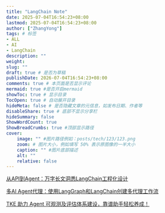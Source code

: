 ```yaml
---
title: "LangChain Note"
date: 2025-07-04T16:54:23+08:00
lastmod: 2025-07-04T16:54:23+08:00
author: ["ZhangYong"]
tags: # 标签
- ALL
- AI
- LangChain
description: ""
weight:
slug: ""
draft: true # 是否为草稿
publishDate: 2026-07-04T16:54:23+08:00
comments: true # 本页面是否显示评论
mermaid: true #是否开启mermaid
showToc: true # 显示目录
TocOpen: true # 自动展开目录
hideMeta: false # 是否隐藏文章的元信息，如发布日期、作者等
disableShare: true # 底部不显示分享栏
hideSummary: false
ShowWordCount: true
ShowBreadCrumbs: true #顶部显示路径
cover:
    image: "" #图片路径例如：posts/tech/123/123.png
    zoom: # 图片大小，例如填写 50% 表示原图像的一半大小
    caption: "" #图片底部描述
    alt: ""
    relative: false
---
```


[从API到Agent：万字长文洞悉LangChain工程化设计](https://cloud.tencent.com/developer/article/2397398?policyId=1004)

[多AI Agent代理：使用LangGraph和LangChain创建多代理工作流](https://cloud.tencent.com/developer/article/2425298?policyId=1004)

[TKE 助力 Agent 可观测及评估体系建设，靠谱助手轻松养成！](https://cloud.tencent.com/developer/article/2425298?policyId=1004)